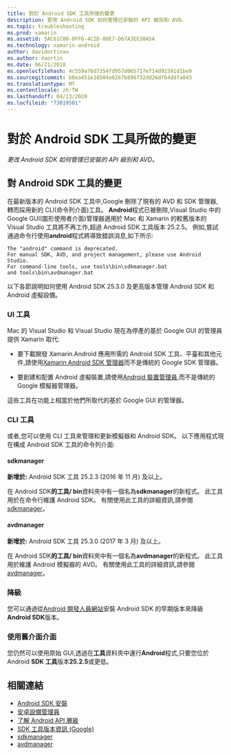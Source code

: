 ```yaml
---
title: 對於 Android SDK 工具所做的變更
description: 更改 Android SDK 如何管理已安裝的 API 級別和 AVD。
ms.topic: troubleshooting
ms.prod: xamarin
ms.assetid: 5AC61C00-0FF6-4C2D-80E7-D67A3EE30A5A
ms.technology: xamarin-android
author: davidortinau
ms.author: daortin
ms.date: 06/21/2018
ms.openlocfilehash: 4c559a76d7354fd957d065717ef14d91591d1be0
ms.sourcegitcommit: b0ea451e18504e6267b896732dd26df64ddfa843
ms.translationtype: MT
ms.contentlocale: zh-TW
ms.lasthandoff: 04/13/2020
ms.locfileid: "73019501"
---
```

# <a name="changes-to-the-android-sdk-tooling"></a>對於 Android SDK 工具所做的變更

_更改 Android SDK 如何管理已安裝的 API 級別和 AVD。_

## <a name="changes-to-android-sdk-tooling"></a>對 Android SDK 工具的變更

在最新版本的 Android SDK 工具中,Google 刪除了現有的 AVD 和 SDK 管理器,轉而採用新的 CLI(命令列介面)工具。 **Android**程式已被刪除,Visual Studio 中的 Google GUI(圖形使用者介面)管理器適用於 Mac 和 Xamarin 的較舊版本的 Visual Studio 工具將不再工作,超過 Android SDK 工具版本 25.2.5。 例如,嘗試通過命令行使用**android**程式將導致錯誤消息,如下所示:

```shell
The "android" command is deprecated.
For manual SDK, AVD, and project management, please use Android Studio.
For command-line tools, use tools\bin\sdkmanager.bat
and tools\bin\avdmanager.bat
```

以下各節說明如何使用 Android SDK 25.3.0 及更高版本管理 Android SDK 和 Android 虛擬設備。

### <a name="ui-tools"></a>UI 工具

Mac 的 Visual Studio 和 Visual Studio 現在為停產的基於 Google GUI 的管理員提供 Xamarin 取代:

- 要下載開發 Xamarin.Android 應用所需的 Android SDK 工具、平臺和其他元件,請使用[Xamarin Android SDK 管理器](~/android/get-started/installation/android-sdk.md)而不是傳統的 Google SDK 管理器。

- 要創建和配置 Android 虛擬裝置,請使用[Android 裝置管理員](~/android/get-started/installation/android-emulator/device-manager.md),而不是傳統的 Google 模擬器管理器。

這些工具在功能上相當於他們所取代的基於 Google GUI 的管理器。

### <a name="cli-tools"></a>CLI 工具

或者,您可以使用 CLI 工具來管理和更新模擬器和 Android SDK。 以下應用程式現在構成 Android SDK 工具的命令列介面:

#### <a name="sdkmanager"></a>sdkmanager

**新增於:** Android SDK 工具 25.2.3 (2016 年 11 月) 及以上。

在 Android SDK**的工具/ bin**資料夾中有一個名為**sdkmanager**的新程式。 此工具用於在命令行維護 Android SDK。 有關使用此工具的詳細資訊,請參閱[sdkmanager](https://developer.android.com/studio/command-line/sdkmanager.html)。

#### <a name="avdmanager"></a>avdmanager

**新增於:** Android SDK 工具 25.3.0 (2017 年 3 月) 及以上。

在 Android SDK**的工具/ bin**資料夾中有一個名為**avdmanager**的新程式。 此工具用於維護 Android 模擬器的 AVD。 有關使用此工具的詳細資訊,請參閱[avdmanager](https://developer.android.com/studio/command-line/avdmanager.html)。

### <a name="downgrading"></a>降級

您可以通過從[Android 開發人員網站](https://developer.android.com/studio/index.html)安裝 Android SDK 的早期版本來降級**Android SDK**版本。

### <a name="using-the-old-gui"></a>使用舊介面介面

您仍然可以使用原始 GUI,透過在**工具**資料夾中運行**Android**程式,只要您位於 Android **SDK 工具**版本**25.2.5**或更低。

## <a name="related-links"></a>相關連結

- [Android SDK 安裝](~/android/get-started/installation/android-sdk.md)
- [安卓設備管理員](~/android/get-started/installation/android-emulator/device-manager.md)
- [了解 Android API 層級](~/android/app-fundamentals/android-api-levels.md)
- [SDK 工具版本資訊 (Google)](https://developer.android.com/studio/releases/sdk-tools.html)
- [sdkmanager](https://developer.android.com/studio/command-line/sdkmanager.html)
- [avdmanager](https://developer.android.com/studio/command-line/avdmanager.html)
